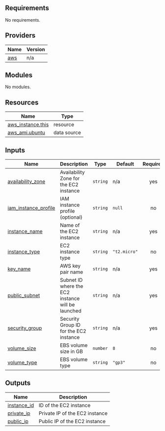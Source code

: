 ## Requirements

No requirements.

## Providers

| Name | Version |
|------|---------|
| <a name="provider_aws"></a> [aws](#provider\_aws) | n/a |

## Modules

No modules.

## Resources

| Name | Type |
|------|------|
| [aws_instance.this](https://registry.terraform.io/providers/hashicorp/aws/latest/docs/resources/instance) | resource |
| [aws_ami.ubuntu](https://registry.terraform.io/providers/hashicorp/aws/latest/docs/data-sources/ami) | data source |

## Inputs

| Name | Description | Type | Default | Required |
|------|-------------|------|---------|:--------:|
| <a name="input_availability_zone"></a> [availability\_zone](#input\_availability\_zone) | Availability Zone for the EC2 instance | `string` | n/a | yes |
| <a name="input_iam_instance_profile"></a> [iam\_instance\_profile](#input\_iam\_instance\_profile) | IAM instance profile (optional) | `string` | `null` | no |
| <a name="input_instance_name"></a> [instance\_name](#input\_instance\_name) | Name of the EC2 instance | `string` | n/a | yes |
| <a name="input_instance_type"></a> [instance\_type](#input\_instance\_type) | EC2 instance type | `string` | `"t2.micro"` | no |
| <a name="input_key_name"></a> [key\_name](#input\_key\_name) | AWS key pair name | `string` | n/a | yes |
| <a name="input_public_subnet"></a> [public\_subnet](#input\_public\_subnet) | Subnet ID where the EC2 instance will be launched | `string` | n/a | yes |
| <a name="input_security_group"></a> [security\_group](#input\_security\_group) | Security Group ID for the EC2 instance | `string` | n/a | yes |
| <a name="input_volume_size"></a> [volume\_size](#input\_volume\_size) | EBS volume size in GB | `number` | `8` | no |
| <a name="input_volume_type"></a> [volume\_type](#input\_volume\_type) | EBS volume type | `string` | `"gp3"` | no |

## Outputs

| Name | Description |
|------|-------------|
| <a name="output_instance_id"></a> [instance\_id](#output\_instance\_id) | ID of the EC2 instance |
| <a name="output_private_ip"></a> [private\_ip](#output\_private\_ip) | Private IP of the EC2 instance |
| <a name="output_public_ip"></a> [public\_ip](#output\_public\_ip) | Public IP of the EC2 instance |
